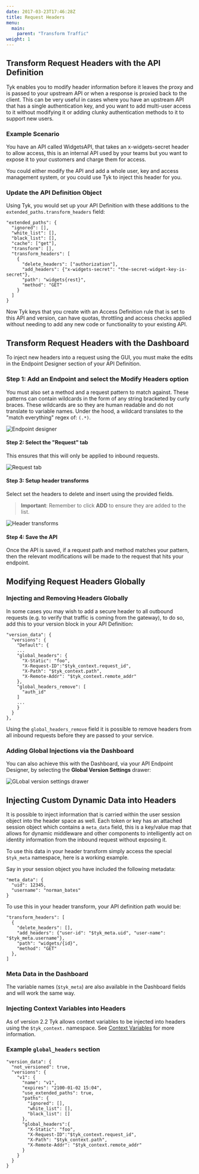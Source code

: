 ```yaml
---
date: 2017-03-23T17:46:28Z
title: Request Headers
menu:
  main:
    parent: "Transform Traffic"
weight: 1 
---
```


## <a name="with-api"></a> Transform Request Headers with the API Definition

Tyk enables you to modify header information before it leaves the proxy and is passed to your upstream API or when a response is proxied back to the client. This can be very useful in cases where you have an upstream API that has a single authentication key, and you want to add multi-user access to it without modifying it or adding clunky authentication methods to it to support new users.

### Example Scenario

You have an API called WidgetsAPI, that takes an x-widgets-secret header to allow access, this is an internal API used by your teams but you want to expose it to your customers and charge them for access.

You could either modify the API and add a whole user, key and access management system, or you could use Tyk to inject this header for you.

### Update the API Definition Object

Using Tyk, you would set up your API Definition with these additions to the `extended_paths.transform_headers` field:

```{.copyWrapper}
"extended_paths": {
  "ignored": [],
  "white_list": [],
  "black_list": [],
  "cache": ["get"],
  "transform": [],
  "transform_headers": [
    {
      "delete_headers": ["authorization"],
      "add_headers": {"x-widgets-secret": "the-secret-widget-key-is-secret"},
      "path": "widgets{rest}",
      "method": "GET"
    }
  ]
}
```

Now Tyk keys that you create with an Access Definition rule that is set to this API and version, can have quotas, throttling and access checks applied without needing to add any new code or functionality to your existing API.

## <a name="with-dashboard"></a> Transform Request Headers with the Dashboard

To inject new headers into a request using the GUI, you must make the edits in the Endpoint Designer section of your API Definition.

### Step 1: Add an Endpoint and select the Modify Headers option

You must also set a method and a request pattern to match against. These patterns can contain wildcards in the form of any string bracketed by curly braces. These wildcards are so they are human readable and do not translate to variable names. Under the hood, a wildcard translates to the "match everything" regex of: `(.*)`.

![Endpoint designer][1]

#### Step 2: Select the "Request" tab

This ensures that this will only be applied to inbound requests.

![Request tab][2]

#### Step 3: Setup header transforms

Select set the headers to delete and insert using the provided fields.

> **Important**: Remember to click **ADD** to ensure they are added to the list.

![Header transforms][3]

#### Step 4: Save the API

Once the API is saved, if a request path and method matches your pattern, then the relevant modifications will be made to the request that hits your endpoint.

 

## <a name="global-edits"></a> Modifying Request Headers Globally

### Injecting and Removing Headers Globally

In some cases you may wish to add a secure header to all outbound requests (e.g. to verify that traffic is coming from the gateway), to do so, add this to your version block in your API Definition:

```{.copyWrapper}
"version_data": {
  "versions": {
    "Default": {
    ...
    "global_headers": {
      "X-Static": "foo",
      "X-Request-ID":"$tyk_context.request_id",
      "X-Path": "$tyk_context.path",
      "X-Remote-Addr": "$tyk_context.remote_addr"
    },
    "global_headers_remove": [
      "auth_id"
    ]
    ...
    }
  }
},
```

Using the `global_headers_remove` field it is possible to remove headers from all inbound requests before they are passed to your service.

### Adding Global Injections via the Dashboard

You can also achieve this with the Dashboard, via your API Endpoint Designer, by selecting the **Global Version Settings** drawer:

![GLobal version settings drawer][4]

## <a name="meta-data"></a> Injecting Custom Dynamic Data into Headers

It is possible to inject information that is carried within the user session object into the header space as well. Each token or key has an attached session object which contains a `meta_data` field, this is a key/value map that allows for dynamic middleware and other components to intelligently act on identity information from the inbound request without exposing it.

To use this data in your header transform simply access the special `$tyk_meta` namespace, here is a working example.

Say in your session object you have included the following metadata:

```
"meta_data": {
  "uid": 12345,
  "username": "norman_bates"
}
```

To use this in your header transform, your API definition path would be:

```{.copyWrapper}
"transform_headers": [
  {
    "delete_headers": [],
    "add_headers": {"user-id": "$tyk_meta.uid", "user-name": "$tyk_meta.username"},
    "path": "widgets/{id}",
    "method": "GET"
  },
]
```

### Meta Data in the Dashboard

The variable names (`$tyk_meta`) are also available in the Dashboard fields and will work the same way.

### Injecting Context Variables into Headers

As of version 2.2 Tyk allows context variables to be injected into headers using the `$tyk_context.` namespace. See [Context Variables](https://tyk.io/docs/concepts/context-variables/) for more information.

### Example `global_headers` section
```{.copyWrapper}
"version_data": {
  "not_versioned": true,
  "versions": {
    "v1": {
      "name": "v1",
      "expires": "2100-01-02 15:04",
      "use_extended_paths": true,
      "paths": {
        "ignored": [],
        "white_list": [],
        "black_list": []
      },
      "global_headers":{
        "X-Static": "foo",
        "X-Request-ID":"$tyk_context.request_id",
        "X-Path": "$tyk_context.path",
        "X-Remote-Addr": "$tyk_context.remote_addr"
      }
    }
  }
}
```



[1]: /docs/img/dashboard/system-management/headers_endpoint_2.5.png
[2]: /docs/img/dashboard/system-management/header_request_tab_2.5.png
[3]: /docs/img/dashboard/system-management/set_headers_2.5.png
[4]: /docs/img/dashboard/system-management/global_headers_2.5.png


